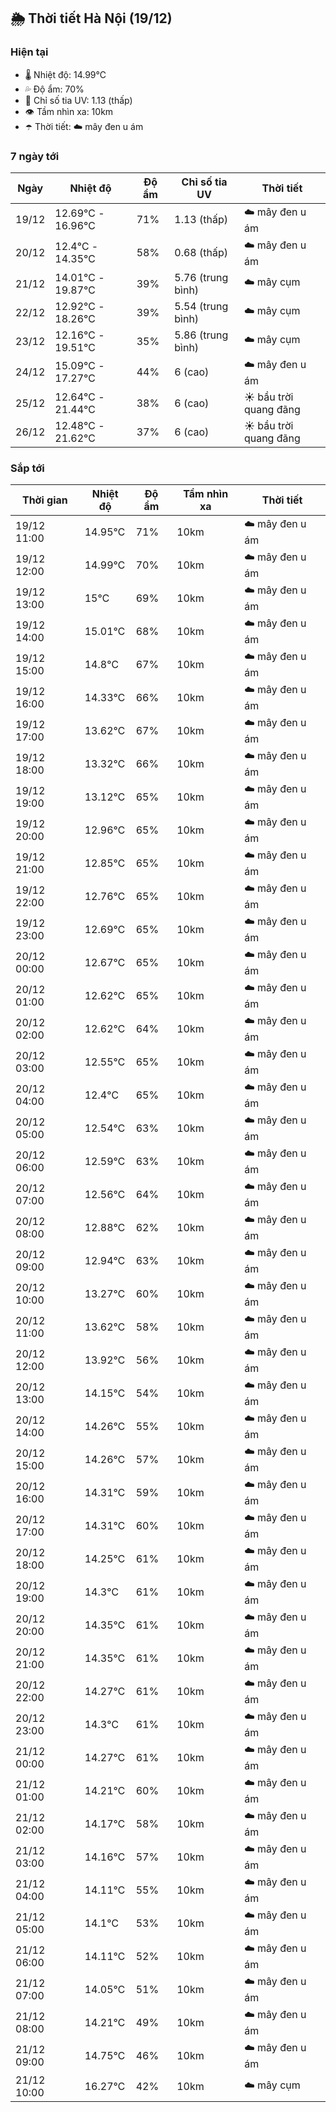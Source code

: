 ## 🌦️ Thời tiết Hà Nội (19/12)

### Hiện tại

- 🌡️ Nhiệt độ: 14.99℃
- 💦 Độ ẩm: 70%
- 🌟 Chỉ số tia UV: 1.13 (thấp)
- 👁️ Tầm nhìn xa: 10km
- ☂️ Thời tiết: ☁️ mây đen u ám

### 7 ngày tới

| Ngày | Nhiệt độ | Độ ẩm | Chỉ số tia UV | Thời tiết |
| --- | --- | --- | --- | --- |
| 19/12 | 12.69℃ - 16.96℃ | 71% | 1.13 (thấp) | ☁️ mây đen u ám |
| 20/12 | 12.4℃ - 14.35℃ | 58% | 0.68 (thấp) | ☁️ mây đen u ám |
| 21/12 | 14.01℃ - 19.87℃ | 39% | 5.76 (trung bình) | ☁️ mây cụm |
| 22/12 | 12.92℃ - 18.26℃ | 39% | 5.54 (trung bình) | ☁️ mây cụm |
| 23/12 | 12.16℃ - 19.51℃ | 35% | 5.86 (trung bình) | ☁️ mây cụm |
| 24/12 | 15.09℃ - 17.27℃ | 44% | 6 (cao) | ☁️ mây đen u ám |
| 25/12 | 12.64℃ - 21.44℃ | 38% | 6 (cao) | ☀️ bầu trời quang đãng |
| 26/12 | 12.48℃ - 21.62℃ | 37% | 6 (cao) | ☀️ bầu trời quang đãng |

### Sắp tới

| Thời gian | Nhiệt độ | Độ ẩm | Tầm nhìn xa | Thời tiết |
| --- | --- | --- | --- | --- |
| 19/12 11:00 | 14.95℃ | 71% | 10km | ☁️ mây đen u ám |
| 19/12 12:00 | 14.99℃ | 70% | 10km | ☁️ mây đen u ám |
| 19/12 13:00 | 15℃ | 69% | 10km | ☁️ mây đen u ám |
| 19/12 14:00 | 15.01℃ | 68% | 10km | ☁️ mây đen u ám |
| 19/12 15:00 | 14.8℃ | 67% | 10km | ☁️ mây đen u ám |
| 19/12 16:00 | 14.33℃ | 66% | 10km | ☁️ mây đen u ám |
| 19/12 17:00 | 13.62℃ | 67% | 10km | ☁️ mây đen u ám |
| 19/12 18:00 | 13.32℃ | 66% | 10km | ☁️ mây đen u ám |
| 19/12 19:00 | 13.12℃ | 65% | 10km | ☁️ mây đen u ám |
| 19/12 20:00 | 12.96℃ | 65% | 10km | ☁️ mây đen u ám |
| 19/12 21:00 | 12.85℃ | 65% | 10km | ☁️ mây đen u ám |
| 19/12 22:00 | 12.76℃ | 65% | 10km | ☁️ mây đen u ám |
| 19/12 23:00 | 12.69℃ | 65% | 10km | ☁️ mây đen u ám |
| 20/12 00:00 | 12.67℃ | 65% | 10km | ☁️ mây đen u ám |
| 20/12 01:00 | 12.62℃ | 65% | 10km | ☁️ mây đen u ám |
| 20/12 02:00 | 12.62℃ | 64% | 10km | ☁️ mây đen u ám |
| 20/12 03:00 | 12.55℃ | 65% | 10km | ☁️ mây đen u ám |
| 20/12 04:00 | 12.4℃ | 65% | 10km | ☁️ mây đen u ám |
| 20/12 05:00 | 12.54℃ | 63% | 10km | ☁️ mây đen u ám |
| 20/12 06:00 | 12.59℃ | 63% | 10km | ☁️ mây đen u ám |
| 20/12 07:00 | 12.56℃ | 64% | 10km | ☁️ mây đen u ám |
| 20/12 08:00 | 12.88℃ | 62% | 10km | ☁️ mây đen u ám |
| 20/12 09:00 | 12.94℃ | 63% | 10km | ☁️ mây đen u ám |
| 20/12 10:00 | 13.27℃ | 60% | 10km | ☁️ mây đen u ám |
| 20/12 11:00 | 13.62℃ | 58% | 10km | ☁️ mây đen u ám |
| 20/12 12:00 | 13.92℃ | 56% | 10km | ☁️ mây đen u ám |
| 20/12 13:00 | 14.15℃ | 54% | 10km | ☁️ mây đen u ám |
| 20/12 14:00 | 14.26℃ | 55% | 10km | ☁️ mây đen u ám |
| 20/12 15:00 | 14.26℃ | 57% | 10km | ☁️ mây đen u ám |
| 20/12 16:00 | 14.31℃ | 59% | 10km | ☁️ mây đen u ám |
| 20/12 17:00 | 14.31℃ | 60% | 10km | ☁️ mây đen u ám |
| 20/12 18:00 | 14.25℃ | 61% | 10km | ☁️ mây đen u ám |
| 20/12 19:00 | 14.3℃ | 61% | 10km | ☁️ mây đen u ám |
| 20/12 20:00 | 14.35℃ | 61% | 10km | ☁️ mây đen u ám |
| 20/12 21:00 | 14.35℃ | 61% | 10km | ☁️ mây đen u ám |
| 20/12 22:00 | 14.27℃ | 61% | 10km | ☁️ mây đen u ám |
| 20/12 23:00 | 14.3℃ | 61% | 10km | ☁️ mây đen u ám |
| 21/12 00:00 | 14.27℃ | 61% | 10km | ☁️ mây đen u ám |
| 21/12 01:00 | 14.21℃ | 60% | 10km | ☁️ mây đen u ám |
| 21/12 02:00 | 14.17℃ | 58% | 10km | ☁️ mây đen u ám |
| 21/12 03:00 | 14.16℃ | 57% | 10km | ☁️ mây đen u ám |
| 21/12 04:00 | 14.11℃ | 55% | 10km | ☁️ mây đen u ám |
| 21/12 05:00 | 14.1℃ | 53% | 10km | ☁️ mây đen u ám |
| 21/12 06:00 | 14.11℃ | 52% | 10km | ☁️ mây đen u ám |
| 21/12 07:00 | 14.05℃ | 51% | 10km | ☁️ mây đen u ám |
| 21/12 08:00 | 14.21℃ | 49% | 10km | ☁️ mây đen u ám |
| 21/12 09:00 | 14.75℃ | 46% | 10km | ☁️ mây đen u ám |
| 21/12 10:00 | 16.27℃ | 42% | 10km | ☁️ mây cụm |
